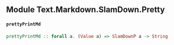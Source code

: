 ## Module Text.Markdown.SlamDown.Pretty

#### `prettyPrintMd`

``` purescript
prettyPrintMd :: forall a. (Value a) => SlamDownP a -> String
```


